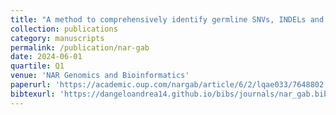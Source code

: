 ```yaml
---
title: "A method to comprehensively identify germline SNVs, INDELs and CNVs from whole exome sequencing data of BRCA1/2 negative breast cancer patients"
collection: publications
category: manuscripts
permalink: /publication/nar-gab
date: 2024-06-01
quartile: Q1
venue: 'NAR Genomics and Bioinformatics'
paperurl: 'https://academic.oup.com/nargab/article/6/2/lqae033/7648802'
bibtexurl: 'https://dangeloandrea14.github.io/bibs/journals/nar_gab.bib'
---
```

